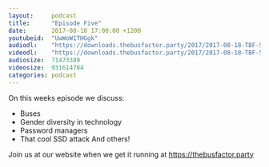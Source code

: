```yaml
---
layout:     podcast
title:      "Episode Five"
date:       2017-08-18 17:00:00 +1200
youtubeid:  "UwWoW1THGgk"
audiodl:    "https://downloads.thebusfactor.party/2017/2017-08-18-TBF-5.mp3"
videodl:    "https://downloads.thebusfactor.party/2017/2017-08-18-TBF-5.mp4"
audiosize:  71473389
videosize:  931614784
categories: podcast
---
```

On this weeks episode we discuss:
* Buses
* Gender diversity in technology
* Password managers
* That cool SSD attack
And others!

Join us at our website when we get it running at https://thebusfactor.party
